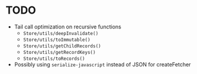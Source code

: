 # TODO
- Tail call optimization on recursive functions
  - `Store/utils/deepInvalidate()`
  - `Store/utils/toImmutable()`
  - `Store/utils/getChildRecords()`
  - `Store/utils/getRecordKeys()`
  - `Store/utils/toRecords()`
- Possibly using `serialize-javascript` instead of JSON for createFetcher
